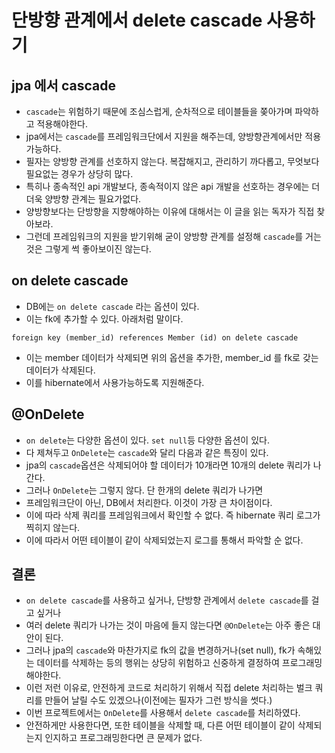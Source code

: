 # 단방향 관계에서 delete cascade 사용하기

## jpa 에서 cascade
* `cascade`는 위험하기 때문에 조심스럽게, 순차적으로 테이블들을 쫒아가며 파악하고 적용해야한다.
* jpa에서는 `cascade`를 프레임워크단에서 지원을 해주는데, 양방향관계에서만 적용가능하다.
* 필자는 양방향 관계를 선호하지 않는다. 복잡해지고, 관리하기 까다롭고, 무엇보다 필요없는 경우가 상당히 많다.
* 특히나 종속적인 api 개발보다, 종속적이지 않은 api 개발을 선호하는 경우에는 더더욱 양방향 관계는 필요가없다.
* 양방향보다는 단방향을 지향해야하는 이유에 대해서는 이 글을 읽는 독자가 직접 찾아보라.
* 그런데 프레임워크의 지원을 받기위해 굳이 양방향 관계를 설정해 `cascade`를 거는것은 그렇게 썩 좋아보이진 않는다.

## on delete cascade
* DB에는 `on delete cascade` 라는 옵션이 있다.
* 이는 fk에 추가할 수 있다. 아래처럼 말이다.
```
foreign key (member_id) references Member (id) on delete cascade
```
* 이는 member 데이터가 삭제되면 위의 옵션을 추가한, member_id 를 fk로 갖는 데이터가 삭제된다.
* 이를 hibernate에서 사용가능하도록 지원해준다.

## @OnDelete
* `on delete`는 다양한 옵션이 있다. `set null`등 다양한 옵션이 있다.
* 다 제쳐두고 `OnDelete`는 `cascade`와 달리 다음과 같은 특징이 있다.
* jpa의 `cascade`옵션은 삭제되어야 할 데이터가 10개라면 10개의 delete 쿼리가 나간다.
* 그러나 `OnDelete`는 그렇지 않다. 단 한개의 delete 쿼리가 나가면
* 프레임워크단이 아닌, DB에서 처리한다. 이것이 가장 큰 차이점이다.
* 이에 따라 삭제 쿼리를 프레임워크에서 확인할 수 없다. 즉 hibernate 쿼리 로그가 찍히지 않는다.
* 이에 따라서 어떤 테이블이 같이 삭제되었는지 로그를 통해서 파악할 순 없다.

## 결론
* `on delete cascade`를 사용하고 싶거나, 단방향 관계에서 `delete cascade`를 걸고 싶거나
* 여러 delete 쿼리가 나가는 것이 마음에 들지 않는다면 `@OnDelete`는 아주 좋은 대안이 된다.
* 그러나 jpa의 `cascade`와 마찬가지로 fk의 값을 변경하거나(set null), fk가 속해있는 데이터를 삭제하는 등의 행위는 상당히 위험하고 신중하게 결정하여 프로그래밍 해야한다.
* 이런 저런 이유로, 안전하게 코드로 처리하기 위해서 직접 delete 처리하는 벌크 쿼리를 만들어 날릴 수도 있겠으나(이전에는 필자가 그런 방식을 썻다.)
* 이번 프로젝트에서는 `OnDelete`를 사용해서 `delete cascade`를 처리하였다.
* 안전하게만 사용한다면, 또한 테이블을 삭제할 때, 다른 어떤 테이블이 같이 삭제되는지 인지하고 프로그래밍한다면 큰 문제가 없다.
